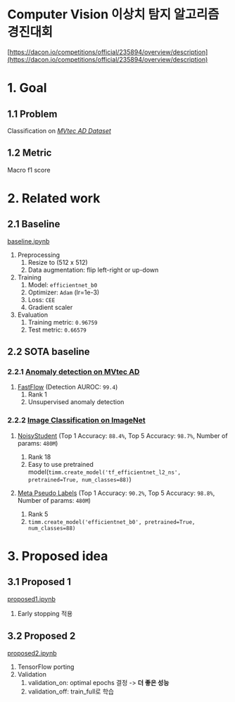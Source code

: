 # Computer Vision 이상치 탐지 알고리즘 경진대회
[https://dacon.io/competitions/official/235894/overview/description](https://dacon.io/competitions/official/235894/overview/description)


# 1. Goal
## 1.1 Problem
Classification on [*MVtec AD Dataset*](https://www.mvtec.com/company/research/datasets/mvtec-ad)

## 1.2 Metric
Macro f1 score


# 2. Related work
## 2.1 Baseline
[baseline.ipynb](baseline.ipynb)

1. Preprocessing
   1. Resize to (512 x 512)
   2. Data augmentation: flip left-right or up-down
2. Training
   1. Model: `efficientnet_b0`
   2. Optimizer: `Adam` (lr=1e-3)
   3. Loss: `CEE`
   4. Gradient scaler
3. Evaluation
   1. Training metric: `0.96759`
   2. Test metric: `0.66579`

## 2.2 SOTA baseline
### 2.2.1 [Anomaly detection on MVtec AD](https://paperswithcode.com/sota/anomaly-detection-on-mvtec-ad)
1. [FastFlow](https://github.com/gathierry/FastFlow) (Detection AUROC: `99.4`)
   1. Rank 1
   2. Unsupervised anomaly detection

### 2.2.2 [Image Classification on ImageNet](https://paperswithcode.com/sota/image-classification-on-imagenet)
1. [NoisyStudent](https://github.com/rwightman/pytorch-image-models/blob/9a25fdf3ad0414b4d66da443fe60ae0aa14edc84/timm/models/efficientnet.py#L1520) (Top 1 Accuracy: `88.4%`, Top 5 Accuracy: `98.7%`, Number of params: `480M`)
   1. Rank 18
   2. Easy to use pretrained model(`timm.create_model('tf_efficientnet_l2_ns', pretrained=True, num_classes=88)`) 

2. [Meta Pseudo Labels](https://github.com/google-research/google-research/tree/master/meta_pseudo_labels) (Top 1 Accuracy: `90.2%`, Top 5 Accuracy: `98.8%`, Number of params: `480M`)
   1. Rank 5
   2. `timm.create_model('efficientnet_b0', pretrained=True, num_classes=88)` 


# 3. Proposed idea
## 3.1 Proposed 1
[proposed1.ipynb](proposed1.ipynb)
1. Early stopping 적용


## 3.2 Proposed 2
[proposed2.ipynb](proposed2.ipynb)
1. TensorFlow porting
2. Validation
   1. validation_on: optimal epochs 결정 -> **더 좋은 성능**
   2. validation_off: train_full로 학습
